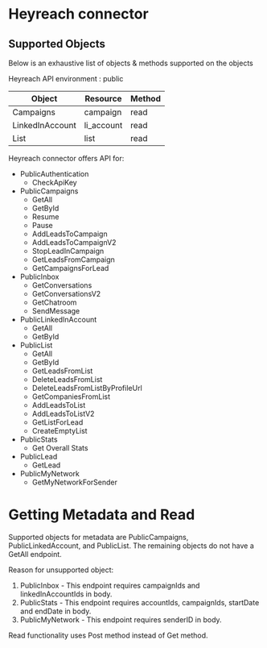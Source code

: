 # Heyreach connector


## Supported Objects 
Below is an exhaustive list of objects & methods supported on the objects

Heyreach API environment : public

| Object          | Resource   | Method
| ----------------| -----------| -----|
| Campaigns       | campaign   | read |
| LinkedInAccount | li_account | read |
| List            | list       | read |

Heyreach connector offers API for:
  - PublicAuthentication
      - CheckApiKey
  - PublicCampaigns
      - GetAll
      - GetById
      - Resume
      - Pause
      - AddLeadsToCampaign
      - AddLeadsToCampaignV2
      - StopLeadInCampaign
      - GetLeadsFromCampaign
      - GetCampaignsForLead
  - PublicInbox
      - GetConversations
      - GetConversationsV2
      - GetChatroom
      - SendMessage
  - PublicLinkedInAccount
      - GetAll
      - GetById
  - PublicList
      - GetAll
      - GetById
      - GetLeadsFromList
      - DeleteLeadsFromList
      - DeleteLeadsFromListByProfileUrl
      - GetCompaniesFromList
      - AddLeadsToList
      - AddLeadsToListV2
      - GetListForLead
      - CreateEmptyList
  - PublicStats
      - Get Overall Stats
  - PublicLead
      - GetLead
  - PublicMyNetwork
      - GetMyNetworkForSender

# Getting Metadata and Read
Supported objects for metadata are PublicCampaigns, PublicLinkedAccount, and PublicList. The remaining objects do not have a GetAll endpoint. 

Reason for unsupported object:
1. PublicInbox - This endpoint requires campaignIds and linkedInAccountIds in body.
2. PublicStats - This endpoint requires accountIds, campaignIds, startDate and endDate in body.
3. PublicMyNetwork - This endpoint requires senderID in body.

Read functionality uses Post method instead of Get method.
